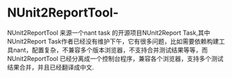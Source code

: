 NUnit2ReportTool-
=================

NUnit2ReportTool 来源一个nant task 的开源项目NUnit2Report Task,其中NUnit2Report Task作者已经没有维护下午，它有很多问题，比如需要依赖构建工具nant，配置复杂，不兼容多个版本浏览器，不支持合并测试结果等等，而NUnit2ReportTool 已经分离成一个控制台程序，兼容各个浏览器，支持多个测试结果合并，并且已经翻译成中文.
